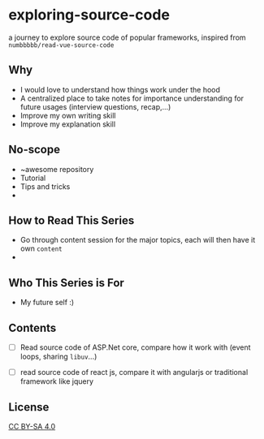 # exploring-source-code
a journey to explore source code of popular frameworks, inspired from `numbbbbb/read-vue-source-code`

## Why
* I would love to understand how things work under the hood
* A centralized place to take notes for importance understanding for future usages (interview questions, recap,...)
* Improve my own writing skill
* Improve my explanation skill

## No-scope
* ~awesome repository
* Tutorial
* Tips and tricks
* 

## How to Read This Series
* Go through content session for the major topics, each will then have it own `content`
* 

## Who This Series is For
* My future self :)

## Contents
* [ ] Read source code of ASP.Net core, compare how it work with (event loops, sharing `libuv`...)
* [ ] read source code of react js, compare it with angularjs or traditional framework like jquery


## License

[CC BY-SA 4.0](https://creativecommons.org/licenses/by-sa/4.0/)